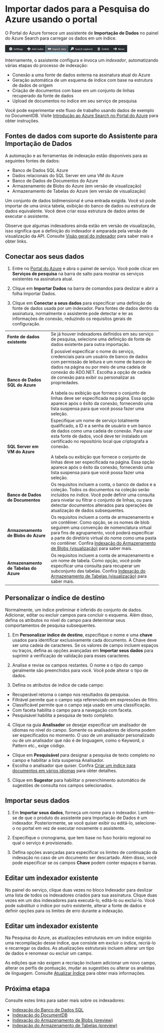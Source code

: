 <properties
	pageTitle="Importar dados para a Pesquisa do Azure usando indexadores no Portal do Azure | Microsoft Azure | Serviço de pesquisa de nuvem hospedado"
	description="Use o Assistente de Dados de Importação do Azure Search no Portal do Azure para rastrear dados do Armazenamento de Blobs do Azure, armazenamento de tabela, Banco de Dados SQL e SQL Server em VMs do Azure."
	services="search"
	documentationCenter=""
	authors="HeidiSteen"
	manager="paulettm"
	editor=""
    tags="Azure Portal"/>

<tags
	ms.service="search"
	ms.devlang="na"
	ms.workload="search"
	ms.topic="get-started-article"
	ms.tgt_pltfrm="na"
	ms.date="08/29/2016"
	ms.author="heidist"/>

# Importar dados para a Pesquisa do Azure usando o portal

O Portal do Azure fornece um assistente de **Importação de Dados** no painel do Azure Search para carregar os dados em um índice.

  ![Importar Dados na barra de comandos][1]

Internamente, o assistente configura e invoca um *indexador*, automatizando várias etapas do processo de indexação:

- Conexão a uma fonte de dados externa na assinatura atual do Azure
- Geração automática de um esquema de índice com base na estrutura de dados de origem
- Criação de documentos com base em um conjunto de linhas recuperado da fonte de dados
- Upload de documentos no índice em seu serviço de pesquisa

Você pode experimentar este fluxo de trabalho usando dados de exemplo no DocumentDB. Visite [Introdução ao Azure Search no Portal do Azure](search-get-started-portal.md) para obter instruções.

## Fontes de dados com suporte do Assistente para Importação de Dados

A automação e as ferramentas de indexação estão disponíveis para as seguintes fontes de dados:

- Banco de Dados SQL Azure
- Dados relacionais do SQL Server em uma VM do Azure
- Banco de Dados de Documentos do Azure
- Armazenamento de Blobs do Azure (em versão de visualização)
- Armazenamento de Tabelas do Azure (em versão de visualização)

Um conjunto de dados bidimensional é uma entrada exigida. Você só pode importar de uma única tabela, exibição do banco de dados ou estrutura de dados equivalente. Você deve criar essa estrutura de dados antes de executar o assistente.

Observe que algumas indexadores ainda estão em versão de visualização, isso significa que a definição do indexador é amparada pela versão de visualização da API. Consulte [Visão geral do indexador](search-indexer-overview.md) para saber mais e obter links.

## Conectar aos seus dados

1. Entre no [Portal do Azure](https://portal.azure.com) e abra o painel de serviço. Você pode clicar em **Serviços de pesquisa** na barra de salto para mostrar os serviços existentes na assinatura atual.

2. Clique em **Importar Dados** na barra de comandos para deslizar e abrir a folha Importar Dados.

3. Clique em **Conectar a seus dados** para especificar uma definição de fonte de dados usada por um indexador. Para fontes de dados dentro da assinatura, normalmente o assistente pode detectar e ler as informações de conexão, reduzindo os requisitos gerais de configuração.

| | |
|--------|------------|
|**Fonte de dados existente** | Se já houver indexadores definidos em seu serviço de pesquisa, selecione uma definição de fonte de dados existente para outra importação.|
|**Banco de Dados SQL do Azure** | É possível especificar o nome do serviço, credenciais para um usuário de banco de dados com permissão de leitura e um nome de banco de dados na página ou por meio de uma cadeia de conexão do ADO.NET. Escolha a opção de cadeia de conexão para exibir ou personalizar as propriedades. <br/><br/>A tabela ou exibição que fornece o conjunto de linhas deve ser especificada na página. Essa opção aparece após o êxito da conexão, fornecendo uma lista suspensa para que você possa fazer uma seleção.|
|**SQL Server em VM do Azure** | Especifique um nome de serviço totalmente qualificado, a ID e a senha de usuário e um banco de dados como uma cadeia de conexão. Para usar esta fonte de dados, você deve ter instalado um certificado no repositório local que criptografa a conexão. <br/><br/>A tabela ou exibição que fornece o conjunto de linhas deve ser especificada na página. Essa opção aparece após o êxito da conexão, fornecendo uma lista suspensa para que você possa fazer uma seleção.
|**Banco de Dados de Documentos** |Os requisitos incluem a conta, o banco de dados e a coleção. Todos os documentos na coleção serão incluídos no índice. Você pode definir uma consulta para nivelar ou filtrar o conjunto de linhas, ou para detectar documentos alterados para operações de atualização de dados subsequentes.|
|**Armazenamento de Blobs do Azure** | Os requisitos incluem a conta de armazenamento e um contêiner. Como opção, se os nomes de blob seguirem uma convenção de nomenclatura virtual para fins de agrupamento, você poderá especificar a parte do diretório virtual do nome como uma pasta no contêiner. Confira [Indexação do Armazenamento de Blobs (visualização)](search-howto-indexing-azure-blob-storage.md) para saber mais. |
|**Armazenamento de Tabelas do Azure** | Os requisitos incluem a conta de armazenamento e um nome de tabela. Como opção, você pode especificar uma consulta para recuperar um subconjunto das tabelas. Confira [Indexação do Armazenamento de Tabelas (visualização)](search-howto-indexing-azure-tables.md) para saber mais. |

## Personalizar o índice de destino

Normalmente, um índice preliminar é inferido do conjunto de dados. Adicionar, editar ou excluir campos para concluir o esquema. Além disso, defina os atributos no nível do campo para determinar seus comportamentos de pesquisa subsequentes.

1. Em **Personalizar índice de destino**, especifique o nome e uma **chave** usados para identificar exclusivamente cada documento. A Chave deve ser uma cadeia de caracteres. Se os valores de campo incluem espaços ou traços, defina as opções avançadas em **Importar seus dados** para suprimir a verificação de validação para esses caracteres.

2. Analise e revise os campos restantes. O nome e o tipo do campo geralmente são preenchidos para você. Você pode alterar o tipo de dados.

3. Defina os atributos de índice de cada campo:

 - Recuperável retorna o campo nos resultados da pesquisa.
 - Filtrável permite que o campo seja referenciado em expressões de filtro.
 - Classificável permite que o campo seja usado em uma classificação.
 - Com faceta habilita o campo para a navegação com faceta.
 - Pesquisável habilita a pesquisa de texto completo.
  
4. Clique na guia **Analisador** se desejar especificar um analisador de idiomas no nível do campo. Somente os analisadores de idioma podem ser especificados no momento. O uso de um analisador personalizado ou de um analisador que não é de linguagem, como o Keyword, o Pattern etc., exige código.

 - Clique em **Pesquisável** para designar a pesquisa de texto completo no campo e habilitar a lista suspensa Analisador.
 - Escolha o analisador que quiser. Confira [Criar um índice para documentos em vários idiomas](search-language-support.md) para obter detalhes.

5. Clique em **Sugestor** para habilitar o preenchimento automático de sugestões de consulta nos campos selecionados.


## Importar seus dados

1. Em **Importar seus dados**, forneça um nome para o indexador. Lembre-se de que o produto do assistente para Importação de Dados é um indexador. Posteriormente, se você quiser exibir ou editá-lo, selecione-o no portal em vez de executar novamente o assistente.

2. Especifique o cronograma, que tem base no fuso horário regional no qual o serviço é provisionado.

3. Defina opções avançadas para especificar os limites de continuação da indexação no caso de um documento ser descartado. Além disso, você pode especificar se os campos **Chave** podem conter espaços e barras.

## Editar um indexador existente

No painel do serviço, clique duas vezes no bloco Indexador para deslizar uma lista de todos os indexadores criados para sua assinatura. Clique duas vezes em um dos indexadores para executá-lo, editá-lo ou excluí-lo. Você pode substituir o índice por outro existente, alterar a fonte de dados e definir opções para os limites de erro durante a indexação.

## Editar um indexador existente

Na Pesquisa do Azure, as atualizações estruturais em um índice exigirão uma recompilação desse índice, que consiste em excluir o índice, recriá-lo e recarregar os dados. As atualizações estruturais incluem alterar um tipo de dados e renomear ou excluir um campo.

As edições que não exigem a recriação incluem adicionar um novo campo, alterar os perfis de pontuação, mudar as sugestões ou alterar os analistas de linguagem. Consulte [Atualizar Índice](https://msdn.microsoft.com/library/azure/dn800964.aspx) para obter mais informações.

## Próxima etapa

Consulte estes links para saber mais sobre os indexadores:

- [Indexação do Banco de Dados SQL](search-howto-connecting-azure-sql-database-to-azure-search-using-indexers-2015-02-28.md)
- [Indexação do DocumentDB](../documentdb/documentdb-search-indexer.md)
- [Indexação do Armazenamento de Blobs (preview)](search-howto-indexing-azure-blob-storage.md)
- [Indexação do Armazenamento de Tabelas (preview)](search-howto-indexing-azure-tables.md)



<!--Image references-->
[1]: ./media/search-import-data-portal/search-import-data-command.png

<!---HONumber=AcomDC_0907_2016-->